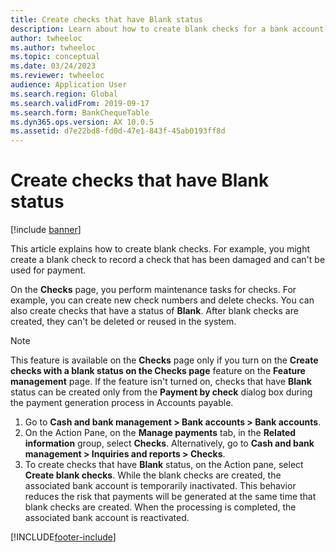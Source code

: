 ```yaml
---
title: Create checks that have Blank status 
description: Learn about how to create blank checks for a bank account, including a step-by-step process that details creating a blank check, which can't be deleted or reused.
author: twheeloc
ms.author: twheeloc
ms.topic: conceptual
ms.date: 03/24/2023
ms.reviewer: twheeloc
audience: Application User
ms.search.region: Global
ms.search.validFrom: 2019-09-17
ms.search.form: BankChequeTable
ms.dyn365.ops.version: AX 10.0.5
ms.assetid: d7e22bd8-fd0d-47e1-843f-45ab0193ff8d
---
```


# Create checks that have Blank status

[!include [banner](../includes/banner.md)]

This article explains how to create blank checks. For example, you might create a blank check to record a check that has been damaged and can't be used for payment.

On the **Checks** page, you perform maintenance tasks for checks. For example, you can create new check numbers and delete checks. You can also create checks that have a status of **Blank**. After blank checks are created, they can't be deleted or reused in the system.

> [!NOTE]
> This feature is available on the **Checks** page only if you turn on the **Create checks with a blank status on the Checks page** feature on the **Feature management** page. If the feature isn't turned on, checks that have **Blank** status can be created only from the **Payment by check** dialog box during the payment generation process in Accounts payable.

1. Go to **Cash and bank management \> Bank accounts \> Bank accounts**. 
2. On the Action Pane, on the **Manage payments** tab, in the **Related information** group, select **Checks**. Alternatively, go to **Cash and bank management \> Inquiries and reports \> Checks**.
3. To create checks that have **Blank** status, on the Action pane, select **Create blank checks**. While the blank checks are created, the associated bank account is temporarily inactivated. This behavior reduces the risk that payments will be generated at the same time that blank checks are created. When the processing is completed, the associated bank account is reactivated.


[!INCLUDE[footer-include](../../includes/footer-banner.md)]
